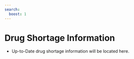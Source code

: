 ```yaml
---
search:
  boost: 1
---
```


# Drug Shortage Information

- Up-to-Date drug shortage information will be located here.

